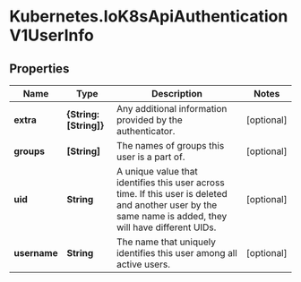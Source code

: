 # Kubernetes.IoK8sApiAuthenticationV1UserInfo

## Properties

Name | Type | Description | Notes
------------ | ------------- | ------------- | -------------
**extra** | **{String: [String]}** | Any additional information provided by the authenticator. | [optional] 
**groups** | **[String]** | The names of groups this user is a part of. | [optional] 
**uid** | **String** | A unique value that identifies this user across time. If this user is deleted and another user by the same name is added, they will have different UIDs. | [optional] 
**username** | **String** | The name that uniquely identifies this user among all active users. | [optional] 



